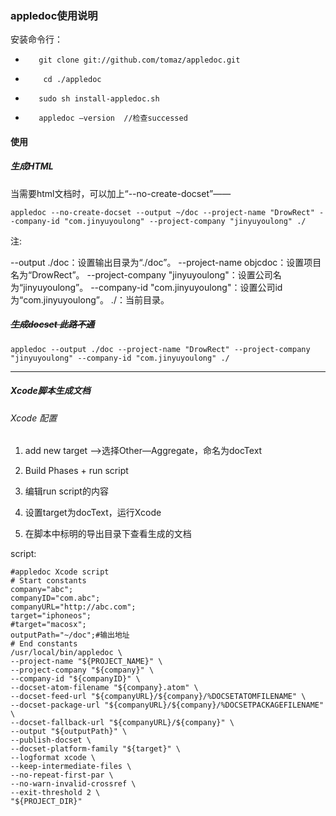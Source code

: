 ### appledoc使用说明

安装命令行：

*        git clone git://github.com/tomaz/appledoc.git

*         cd ./appledoc

*        sudo sh install-appledoc.sh
*        appledoc —version  //检查successed

#### 使用

##### 生成HTML

当需要html文档时，可以加上“--no-create-docset”——

```
appledoc --no-create-docset --output ~/doc --project-name "DrowRect" --company-id "com.jinyuyoulong" --project-company "jinyuyoulong" ./
```
注:

--output ./doc：设置输出目录为“./doc”。
--project-name objcdoc：设置项目名为“DrowRect”。
--project-company "jinyuyoulong"：设置公司名为“jinyuyoulong”。
--company-id "com.jinyuyoulong"：设置公司id为“com.jinyuyoulong”。
./：当前目录。

##### ~~生成docset 此路不通~~

```
appledoc --output ./doc --project-name "DrowRect" --project-company "jinyuyoulong" --company-id "com.jinyuyoulong" ./
```

---

##### Xcode脚本生成文档

###### Xcode 配置

1. add new target —>选择Other—Aggregate，命名为docText


2. Build Phases + run script
3. 编辑run script的内容
4. 设置target为docText，运行Xcode
5. 在脚本中标明的导出目录下查看生成的文档

script:

```
#appledoc Xcode script
# Start constants
company="abc";
companyID="com.abc";
companyURL="http://abc.com";
target="iphoneos";
#target="macosx";
outputPath="~/doc";#输出地址
# End constants
/usr/local/bin/appledoc \
--project-name "${PROJECT_NAME}" \
--project-company "${company}" \
--company-id "${companyID}" \
--docset-atom-filename "${company}.atom" \
--docset-feed-url "${companyURL}/${company}/%DOCSETATOMFILENAME" \
--docset-package-url "${companyURL}/${company}/%DOCSETPACKAGEFILENAME" \
--docset-fallback-url "${companyURL}/${company}" \
--output "${outputPath}" \
--publish-docset \
--docset-platform-family "${target}" \
--logformat xcode \
--keep-intermediate-files \
--no-repeat-first-par \
--no-warn-invalid-crossref \
--exit-threshold 2 \
"${PROJECT_DIR}"
```